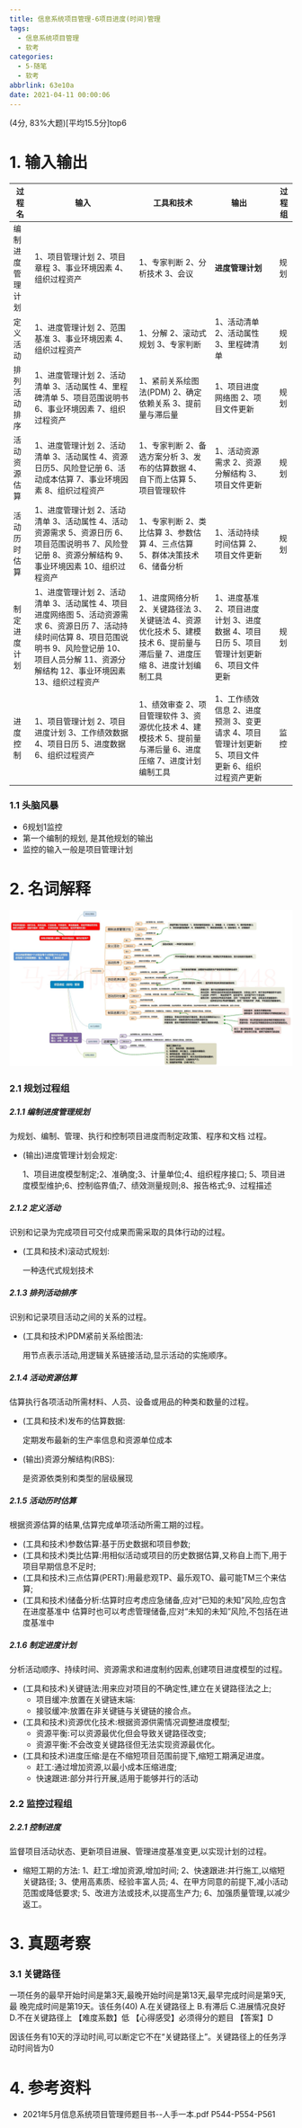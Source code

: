 ```yaml
---
title: 信息系统项目管理-6项目进度(时间)管理
tags:
  - 信息系统项目管理
  - 软考
categories:
  - 5-随笔
  - 软考
abbrlink: 63e10a
date: 2021-04-11 00:00:06
---
```


(4分, 83%大题)[平均15.5分]top6

# 1. 输入输出

| 过程名           | 输入                                                         | 工具和技术                                                   | 输出                                                         |      | 过程组 |
| ---------------- | ------------------------------------------------------------ | ------------------------------------------------------------ | ------------------------------------------------------------ | ---- | ------ |
| 编制进度管理计划 | 1、项目管理计划 2、项目章程 3、事业环境因素 4、组织过程资产  | 1、专家判断 2、分析技术 3、会议                              | **进度管理计划**                                             |      | 规划   |
| 定义活动         | 1、进度管理计划 2、范围基准 3、事业环境因素 4、组织过程资产  | 1、分解 2、滚动式规划 3、专家判断                            | 1、活动清单 2、活动属性 3、里程碑清单                        |      | 规划   |
| 排列活动排序     | 1、进度管理计划 2、活动清单 3、活动属性 4、里程碑清单 5、项目范围说明书 6、事业环境因素 7、组织过程资产 | 1、紧前关系绘图法(PDM) 2、确定依赖关系 3、提前量与滞后量     | 1、项目进度网络图 2、项目文件更新                            |      | 规划   |
| 活动资源估算     | 1、进度管理计划 2、活动清单 3、活动属性 4、资源日历5、风险登记册 6、活动成本估算 7、事业环境因素 8、组织过程资产 | 1、专家判断 2、备选方案分析 3、发布的估算数据 4、自下而上估算 5、项目管理软件 | 1、活动资源需求 2、资源分解结构 3、项目文件更新              |      | 规划   |
| 活动历时估算     | 1、进度管理计划 2、活动清单 3、活动属性 4、活动资源需求 5、资源日历 6、项目范围说明书 7、风险登记册 8、资源分解结构 9、事业环境因素 10、组织过程资产 | 1、专家判断 2、类比估算 3、参数估算 4、三点估算 5、群体决策技术 6、储备分析 | 1、活动持续时间估算 2、项目文件更新                          |      | 规划   |
| 制定进度计划     | 1、进度管理计划 2、活动清单 3、活动属性 4、项目进度网络图 5、活动资源需求 6、资源日历 7、活动持续时间估算 8、项目范围说明书 9、风险登记册 10、项目人员分解 11、资源分解结构 12、事业环境因素 13、组织过程资产 | 1、进度网络分析 2、关键路径法 3、关键链法 4、资源优化技术 5、建模技术 6、提前量与滞后量 7、进度压缩 8、进度计划编制工具 | 1、进度基准 2、项目进度计划 3、进度数据 4、项目日历 5、项目管理计划更新 6、项目文件更新 |      | 规划   |
|                  |                                                              |                                                              |                                                              |      |        |
| 进度控制         | 1、项目管理计划 2、项目进度计划 3、工作绩效数据 4、项目日历 5、进度数据 6、组织过程资产 | 1、绩效审查 2、项目管理软件 3、资源优化技术 4、建模技术 5、提前量与滞后量 6、进度压缩 7、进度计划编制工具 | 1、工作绩效信息 2、进度预测 3、变更请求 4、项目管理计划更新 5、项目文件更新 6、组织过程资产更新 |      | 监控   |

<!-- more -->

### 1.1 头脑风暴

+ 6规划1监控
+ 第一个编制的规划, 是其他规划的输出
+ 监控的输入一般是项目管理计划



# 2. 名词解释

![3](%E4%BF%A1%E6%81%AF%E7%B3%BB%E7%BB%9F%E9%A1%B9%E7%9B%AE%E7%AE%A1%E7%90%86-6%E9%A1%B9%E7%9B%AE%E8%BF%9B%E5%BA%A6%E7%AE%A1%E7%90%86/3.jpg)

### 2.1 规划过程组

##### 2.1.1 编制进度管理规划

为规划、编制、管理、执行和控制项目进度而制定政策、程序和文档 过程。

+ (输出)进度管理计划会规定:

  1、项目进度模型制定;2、准确度;3、计量单位;4、组织程序接口; 5、项目进度模型维护;6、控制临界值;7、绩效测量规则;8、报告格式;9、过程描述

##### 2.1.2 定义活动

识别和记录为完成项目可交付成果而需采取的具体行动的过程。

+ (工具和技术)滚动式规划:

  一种迭代式规划技术

##### 2.1.3 排列活动排序

识别和记录项目活动之间的关系的过程。

+ (工具和技术)PDM紧前关系绘图法:

  用节点表示活动,用逻辑关系链接活动,显示活动的实施顺序。

##### 2.1.4 活动资源估算

估算执行各项活动所需材料、人员、设备或用品的种类和数量的过程。

+ (工具和技术)发布的估算数据:

  定期发布最新的生产率信息和资源单位成本

+ (输出)资源分解结构(RBS):

  是资源依类别和类型的层级展现

##### 2.1.5 活动历时估算

根据资源估算的结果,估算完成单项活动所需工期的过程。

+ (工具和技术)参数估算:基于历史数据和项目参数;
+ (工具和技术)类比估算:用相似活动或项目的历史数据估算,又称自上而下,用于项目早期信息不足时;
+ (工具和技术)三点估算(PERT):用最悲观TP、最乐观TO、最可能TM三个来估算;
+ (工具和技术)储备分析:估算时应考虑应急储备,应对“已知的未知”风险,应包含在进度基准中 估算时也可以考虑管理储备,应对“未知的未知”风险,不包括在进度基准中

##### 2.1.6 制定进度计划

分析活动顺序、持续时间、资源需求和进度制约因素,创建项目进度模型的过程。

+ (工具和技术)关键链法:用来应对项目的不确定性,建立在关键路径法之上; 
  + 项目缓冲:放置在关键链末端:
  + 接驳缓冲:放置在非关键链与关键链的接合点。
+ (工具和技术)资源优化技术:根据资源供需情况调整进度模型; 
  + 资源平衡:可以资源最优化但会导致关键路径改变;
  + 资源平衡:不会改变关键路径但无法实现资源最优化。
+ (工具和技术)进度压缩:是在不缩短项目范围前提下,缩短工期满足进度。
  + 赶工:通过增加资源,以最小成本压缩进度; 
  + 快速跟进:部分并行开展,适用于能够并行的活动



### 2.2 监控过程组

##### 2.2.1 控制进度

监督项目活动状态、更新项目进展、管理进度基准变更,以实现计划的过程。

+ 缩短工期的方法:
  1、赶工:增加资源,增加时间;
  2、快速跟进:并行施工,以缩短关键路径;
  3、使用高素质、经验丰富人员;
  4、在甲方同意的前提下,减小活动范围或降低要求;
  5、改进方法或技术,以提高生产力;
  6、加强质量管理,以减少返工。



# 3. 真题考察

### 3.1 关键路径

一项任务的最早开始时间是第3天,最晚开始时间是第13天,最早完成时间是第9天,最 晚完成时间是第19天。该任务(40)
A.在关键路径上
B.有滞后
C.进展情况良好
D.不在关键路径上
【难度系数】低
【心得感受】必须得分的题目
【答案】D

因该任务有10天的浮动时间,可以断定它不在“关键路径上”。关键路径上的任务浮动时间皆为0



# 4. 参考资料

+ 2021年5月信息系统项目管理师题目书--人手一本.pdf P544-P554-P561
